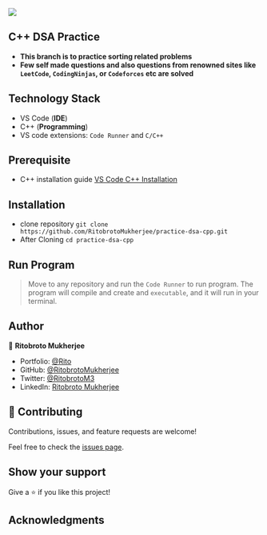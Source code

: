 ![](https://img.shields.io/badge/Ritobroto-Mukherjee-blueviolet?labelColor=white)

## C++ DSA Practice
- **This branch is to practice sorting related problems**
- **Few self made questions and also questions from renowned sites like `LeetCode`, `CodingNinjas`, or `Codeforces` etc are solved**

## Technology Stack
- VS Code (**IDE**)
- C++ (**Programming**)
- VS code extensions: `Code Runner` and `C/C++`

## Prerequisite
- C++ installation guide [VS Code C++ Installation](https://code.visualstudio.com/docs/languages/cpp)

## Installation
- clone repository ```git clone https://github.com/RitobrotoMukherjee/practice-dsa-cpp.git```
- After Cloning ```cd practice-dsa-cpp```

## Run Program
> Move to any repository and run the `Code Runner` to run program. The program will compile and create and `executable`, and it will run in your terminal.

## Author


👤 **Ritobroto Mukherjee**

- Portfolio: [@Rito](https://ritobrotomukherjee.github.io/Work-Portfolio/)
- GitHub: [@RitobrotoMukherjee](https://github.com/RitobrotoMukherjee)
- Twitter: [@RitobrotoM3](https://twitter.com/RitobrotoM3)
- LinkedIn: [Ritobroto Mukherjee](https://www.linkedin.com/in/ritobroto-mukherjee-519148ba/)

## 🤝 Contributing

Contributions, issues, and feature requests are welcome!

Feel free to check the [issues page](../../issues/).

## Show your support

Give a ⭐️ if you like this project!

## Acknowledgments
